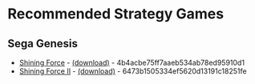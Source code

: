 # Recommended Strategy Games

## Sega Genesis

* <a name="shining-force">[Shining Force](https://www.gamefaqs.com/genesis/563340-shining-force) - [(download)](https://www.dropbox.com/s/85xzhgfs1z4g97v/shining-force.zip?dl=0) - 4b4acbe75ff7aaeb534ab78ed95910d1
* <a name="shining-force-ii">[Shining Force II](https://www.gamefaqs.com/genesis/563341-shining-force-ii) - [(download)](https://www.dropbox.com/s/jwu5coe4d45i37y/shining-force-ii.zip?dl=0) - 6473b1505334ef5620d13191c18251fe
